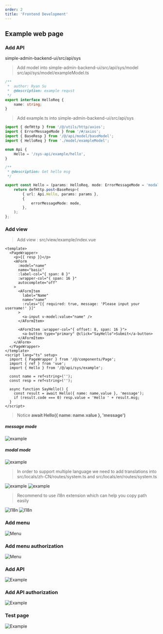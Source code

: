 ```yaml
---
order: 2
title: 'Frontend Development'
---
```


## Example web page 

### Add API

simple-admin-backend-ui/src/api/sys

> Add model into simple-admin-backend-ui/src/api/sys/model 
src/api/sys/model/exampleModel.ts
```typescript
/**
 *  author: Ryan Su
 *  @description: example requst
 */
export interface HelloReq {
    name: string;
}

```
> Add example.ts into simple-admin-backend-ui/src/api/sys
```typescript
import { defHttp } from '/@/utils/http/axios';
import { ErrorMessageMode } from '/#/axios';
import { BaseResp } from '/@/api/model/baseModel';
import { HelloReq } from './model/exampleModel';

enum Api {
    Hello = '/sys-api/example/hello',
}

/**
 * @description: Get hello msg
 */

export const Hello = (params: HelloReq, mode: ErrorMessageMode = 'modal') => {
    return defHttp.post<BaseResp>(
        { url: Api.Hello, params: params },
        {
            errorMessageMode: mode,
        },
    );
};

```

### Add view

> Add view :  src/view/example/index.vue

```vue
<template>
  <PageWrapper>
    <p>{{ resp }}</p>
    <AForm
      :model="name"
      name="basic"
      :label-col="{ span: 8 }"
      :wrapper-col="{ span: 16 }"
      autocomplete="off"
    >
      <AFormItem
        label="Name"
        name="name"
        :rules="[{ required: true, message: 'Please input your username!' }]"
      >
        <a-input v-model:value="name" />
      </AFormItem>

      <AFormItem :wrapper-col="{ offset: 8, span: 16 }">
        <a-button type="primary" @click="SayHello">Submit</a-button>
      </AFormItem>
    </AForm>
  </PageWrapper>
</template>
<script lang="ts" setup>
  import { PageWrapper } from '/@/components/Page';
  import { ref } from 'vue';
  import { Hello } from '/@/api/sys/example';

  const name = ref<string>('');
  const resp = ref<string>('');

  async function SayHello() {
    const result = await Hello({ name: name.value }, 'message');
    if (result.code === 0) resp.value = 'Hello ' + result.msg;
  }
</script>
```

> Notice **await Hello({ name: name.value }, 'message')** 
##### message mode 
![example](/assets/example_validator_message_mode.png)
##### modal mode
![example](/assets/example_validator_modal_mode.png)



> In order to support multiple language we need to add translations into src/locals/zh-CN/routes/system.ts  and  src/locals/en/routes/system.ts

![example](/assets/example_zh_title.png)
![example](/assets/example_en_title.png)

> Recommend to use i18n extension which can help you copy path easily

![I18n](/assets/i18n_ext.png)
![I18n](/assets/copy_translation_path.png)

### Add menu

![Menu](/assets/add_example_menu.png)

### Add menu authorization

![Menu](/assets/add_example_authority.png)

### Add API

![Example](/assets/add_example_api_zh.png)

### Add API authorization

![Example](/assets/add_example_authority_zh.png)

### Test page

![Example](/assets/example_page.png)

